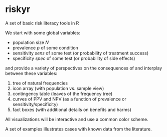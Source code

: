 # riskyr

A set of basic risk literacy tools in R

We start with some global variables:

- population size $N$
- prevalence $p$ of some condition
- sensitivity $sens$ of some test (or probability of treatment success)
- specificity $spec$ of some test (or probability of side effects)

and provide a variety of perspectives on the consequences of and interplay between these variables:

1. tree of natural frequencies
2. icon array (with population vs. sample view)
3. contingency table (leaves of the frequency tree)
4. curves of PPV and NPV (as a function of prevalence or sensitivity/specificity)
5. fact boxes (with additional details on benefits and harms)

All visualizations will be interactive and use a common color scheme.

A set of examples illustrates cases with known data from the literature.